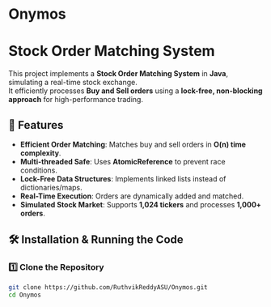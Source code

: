 # Onymos
# Stock Order Matching System

This project implements a **Stock Order Matching System** in **Java**, simulating a real-time stock exchange.  
It efficiently processes **Buy and Sell orders** using a **lock-free, non-blocking approach** for high-performance trading.

## 📌 Features
- **Efficient Order Matching**: Matches buy and sell orders in **O(n) time complexity**.
- **Multi-threaded Safe**: Uses **AtomicReference** to prevent race conditions.
- **Lock-Free Data Structures**: Implements linked lists instead of dictionaries/maps.
- **Real-Time Execution**: Orders are dynamically added and matched.
- **Simulated Stock Market**: Supports **1,024 tickers** and processes **1,000+ orders**.

## 🛠️ Installation & Running the Code
### **1️⃣ Clone the Repository**
```sh
git clone https://github.com/RuthvikReddyASU/Onymos.git
cd Onymos
